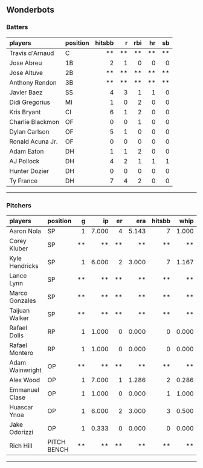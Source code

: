 ## Wonderbots

### Batters

 
|players          |position | hitsbb|  r| rbi| hr| sb| 
|:----------------|:--------|------:|--:|---:|--:|--:| 
|Travis d'Arnaud  |C        |     **| **|  **| **| **| 
|Jose Abreu       |1B       |      2|  1|   0|  0|  0| 
|Jose Altuve      |2B       |     **| **|  **| **| **| 
|Anthony Rendon   |3B       |     **| **|  **| **| **| 
|Javier Baez      |SS       |      4|  3|   1|  1|  0| 
|Didi Gregorius   |MI       |      1|  0|   2|  0|  0| 
|Kris Bryant      |CI       |      6|  1|   2|  0|  0| 
|Charlie Blackmon |OF       |      0|  0|   1|  0|  0| 
|Dylan Carlson    |OF       |      5|  1|   0|  0|  0| 
|Ronald Acuna Jr. |OF       |      0|  0|   0|  0|  0| 
|Adam Eaton       |DH       |      1|  1|   2|  0|  0| 
|AJ Pollock       |DH       |      4|  2|   1|  1|  1| 
|Hunter Dozier    |DH       |      0|  0|   0|  0|  0| 
|Ty France        |DH       |      7|  4|   2|  0|  0| 

* * *

### Pitchers

 
|players         |position    |  g|    ip| er|   era| hitsbb|  whip| so|  w| sv| 
|:---------------|:-----------|--:|-----:|--:|-----:|------:|-----:|--:|--:|--:| 
|Aaron Nola      |SP          |  1| 7.000|  4| 5.143|      7| 1.000|  4|  1|  0| 
|Corey Kluber    |SP          | **|    **| **|    **|     **|    **| **| **| **| 
|Kyle Hendricks  |SP          |  1| 6.000|  2| 3.000|      7| 1.167|  6|  1|  0| 
|Lance Lynn      |SP          | **|    **| **|    **|     **|    **| **| **| **| 
|Marco Gonzales  |SP          | **|    **| **|    **|     **|    **| **| **| **| 
|Taijuan Walker  |SP          | **|    **| **|    **|     **|    **| **| **| **| 
|Rafael Dolis    |RP          |  1| 1.000|  0| 0.000|      0| 0.000|  1|  0|  1| 
|Rafael Montero  |RP          |  1| 1.000|  0| 0.000|      0| 0.000|  1|  1|  0| 
|Adam Wainwright |OP          | **|    **| **|    **|     **|    **| **| **| **| 
|Alex Wood       |OP          |  1| 7.000|  1| 1.286|      2| 0.286|  7|  1|  0| 
|Emmanuel Clase  |OP          |  1| 1.000|  0| 0.000|      1| 1.000|  1|  0|  0| 
|Huascar Ynoa    |OP          |  1| 6.000|  2| 3.000|      3| 0.500|  5|  1|  0| 
|Jake Odorizzi   |OP          |  1| 0.333|  0| 0.000|      0| 0.000|  0|  0|  0| 
|Rich Hill       |PITCH BENCH | **|    **| **|    **|     **|    **| **| **| **| 


* * *


